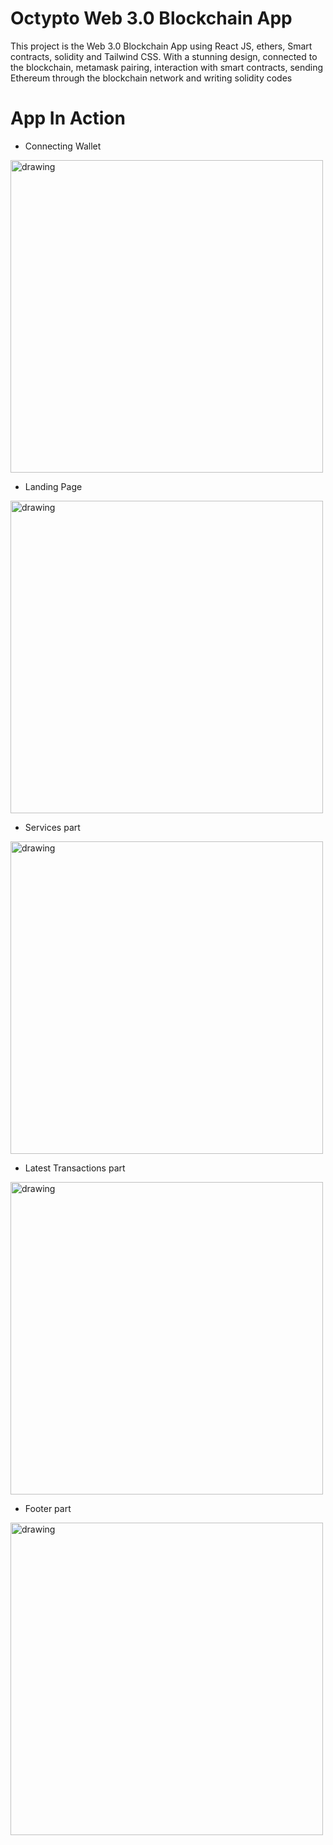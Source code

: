 # Octypto Web 3.0 Blockchain App
This project is the Web 3.0 Blockchain App using React JS, ethers, Smart contracts, solidity and Tailwind CSS.
With a stunning design, connected to the blockchain, metamask pairing, interaction with smart contracts, sending Ethereum through the blockchain network and writing solidity codes


# App In Action
- Connecting Wallet

<img src="https://github.com/Octet3290/octypto/blob/main/client/website%20ss/octypto%20connecting%20wallet.png" alt="drawing" width="500"/>    

- Landing Page


<img src="https://github.com/Octet3290/octypto/blob/main/client/website%20ss/landing%20page%20octypto.png" alt="drawing" width="500"/>      

- Services part

<img src="https://github.com/Octet3290/octypto/blob/main/client/website%20ss/Services%20octypyo.png" alt="drawing" width="500"/>   

- Latest Transactions part

<img src="https://github.com/Octet3290/octypto/blob/main/client/website%20ss/Latest%20transactions%20octypto.png" alt="drawing" width="500"/>  

- Footer part

<img src="https://github.com/Octet3290/octypto/blob/main/client/website%20ss/footer%20octypyo%20.png" alt="drawing" width="500"/>   
